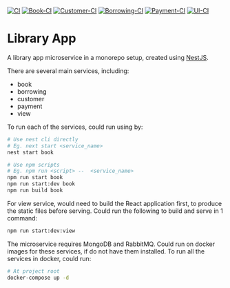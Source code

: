 [![CI](https://github.com/ckng0221/library-app/actions/workflows/ci.yml/badge.svg)](https://github.com/ckng0221/library-app/actions/workflows/ci.yml)
[![Book-CI](https://github.com/ckng0221/library-app/actions/workflows/book-ci.yml/badge.svg)](https://github.com/ckng0221/library-app/actions/workflows/book-ci.yml)
[![Customer-CI](https://github.com/ckng0221/library-app/actions/workflows/customer-ci.yml/badge.svg)](https://github.com/ckng0221/library-app/actions/workflows/customer-ci.yml)
[![Borrowing-CI](https://github.com/ckng0221/library-app/actions/workflows/borrowing-ci.yml/badge.svg)](https://github.com/ckng0221/library-app/actions/workflows/borrowing-ci.yml)
[![Payment-CI](https://github.com/ckng0221/library-app/actions/workflows/payment-ci.yml/badge.svg)](https://github.com/ckng0221/library-app/actions/workflows/payment-ci.yml)
[![UI-CI](https://github.com/ckng0221/library-app/actions/workflows/ui-ci.yml/badge.svg)](https://github.com/ckng0221/library-app/actions/workflows/ui-ci.yml)

# Library App

A library app microservice in a monorepo setup, created using [NestJS](https://nestjs.com/).

There are several main services, including:

- book
- borrowing
- customer
- payment
- view

To run each of the services, could run using by:

```bash
# Use nest cli directly
# Eg. next start <service_name>
nest start book

# Use npm scripts
# Eg. npm run <script> --  <service_name>
npm run start book
npm run start:dev book
npm run build book
```

For view service, would need to build the React application first, to produce the static files before serving.
Could run the following to build and serve in 1 command: 
```bash
npm run start:dev:view
```

The microservice requires MongoDB and RabbitMQ.
Could run on docker images for these services, if do not have them installed.
To run all the services in docker, could run:

```bash
# At project root
docker-compose up -d
```
